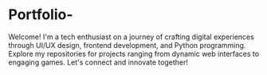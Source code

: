 # Portfolio-
Welcome! I'm a tech enthusiast on a journey of crafting digital experiences through UI/UX design, frontend development, and Python programming. Explore my repositories for projects ranging from dynamic web interfaces to engaging games. Let's connect and innovate together!
